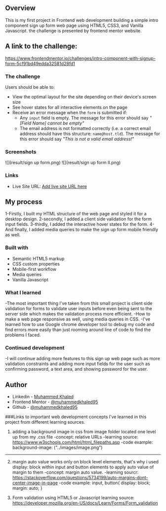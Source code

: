 ## Overview

This is my first project in Frontend web development building a simple intro component sign up form web page using
HTML5, CSS3, and Vanilla Javascript. the challenge is presented by frontend mentor website.

## A link to the challenge:
  https://www.frontendmentor.io/challenges/intro-component-with-signup-form-5cf91bd49edda32581d28fd1

### The challenge

Users should be able to:

- View the optimal layout for the site depending on their device's screen size
- See hover states for all interactive elements on the page
- Receive an error message when the `form` is submitted if:
  - Any `input` field is empty. The message for this error should say *"[Field Name] cannot be empty"*
  - The email address is not formatted correctly (i.e. a correct email address should have this structure: `name@host.tld`). The message for this error should say *"This is not a valid email address!"*

### Screenshots

![](result/sign up form.png)
![](result/sign up form II.png)

### Links

- Live Site URL: [Add live site URL here](https://muhammedkhaled95.github.io/Intro-component-sign-up-form/)

## My process

1-Firstly, I built my HTML structure of the web page and styled it for a desktop design.
2-secondly, I added a client side validation for the form input fields.
3-thirdly, I added the interactive hover states for the form.
4-And finally, I added media queries to make the sign up form mobile friendly as well.
### Built with

- Semantic HTML5 markup
- CSS custom properties
- Mobile-first workflow
- Media queries
- Vanilla Javascript

### What I learned

-The most important thing I've taken from this small project is client side validation for forms to validate
user inputs before even being sent to the server side which makes the validation process more efficient.
-How to make a web page responsive as well, using media queries in CSS.
-I've learned how to use Google chrome developer tool to debug my code and find errors more easily than just rooming
around line of code to find the problems I faced.


### Continued development

-I will continue adding more features to this sign up web page such as more validation constraints and adding more input
fields for the user such as confirming password, a text area, and showing password for the user.

## Author

- Linkedin - [Muhammed Khaled](https://www.linkedin.com/in/muhammed-khaled-3b2b111b8/)
- Frontend Mentor - [@muhammedkhaled95](https://www.frontendmentor.io/profile/muhammedkhaled95)
- Github - [@muhammedkhaled95](https://github.com/muhammedkhaled95)


###Links to important web development concepts I've learned in this project from different learning sources.

1) adding a background image in css from image folder located one level up from my .css file
-concept: relative URLs
-learning source: https://www.w3schools.com/html/html_filepaths.asp
-code example: background-image: ("../images/image.png")
*******************************************************************************************************
2) margin auto value works only on block level elements, that's why i used display: block within
input and button elements to apply auto value of margin to them
-concept: margin auto value.
-learning sourcr: https://stackoverflow.com/questions/5734199/auto-margins-dont-center-image-in-page
-code example:
input, button{
    display: block;
    margin: auto;
}

<!-- ************************************************************************************************** -->
3) Form validation using HTML5 or Javascript
learning source: https://developer.mozilla.org/en-US/docs/Learn/Forms/Form_validation
